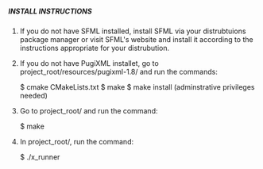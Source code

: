 ##### INSTALL INSTRUCTIONS #####

1) If you do not have SFML installed, install SFML via your distrubtuions package manager or visit SFML's website and install it according to the instructions appropriate for your distrubution.

2) If you do not have PugiXML installet, go to project_root/resources/pugixml-1.8/ and run the commands:
	
	$ cmake CMakeLists.txt
	$ make
	$ make install (adminstrative privileges needed)

3) Go to project_root/ and run the command:
	
	$ make

4) In project_root/, run the command:
	
	$ ./x_runner
